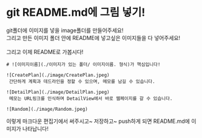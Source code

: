 # git README.md에 그림 넣기!

git폴더에 이미지를 넣을 image폴더를 만들어주세요!<br>
그리고 만든 이미지 폴더 안에 README에 넣고싶은 이미지들을 다 넣어주세요!<br>
<br>
그리고 이제 README로 가봅시다!
```
# ![이미지이름](./이미지가 있는 폴더/ 이미지이름. 형식)가 핵심입니다!

![CreatePlan](./image/CreatePlan.jpeg)
 간단하게 계획과 데드라인을 정할 수 있으며, 메모를 남길 수 있습니다.

![DetailPlan](./image/DetailPlan.jpeg)
 메모는 URL링크를 인식하며 DetailView에서 바로 웹페이지를 갈 수 있습니다.

![Random](./image/Random.jpeg)

```
이렇게 마크다운 편집기에서 써주시고~ 저장하고~ push하게 되면 README.md에 이미지가 나타납니다!